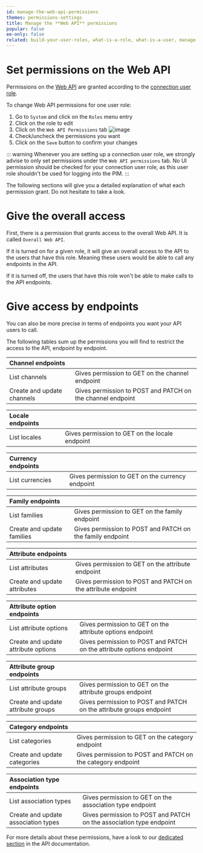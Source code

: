 ```yaml
---
id: manage-the-web-api-permissions
themes: permissions-settings
title: Manage the **Web API** permissions
popular: false
ee-only: false
related: build-your-user-roles, what-is-a-role, what-is-a-user, manage-the-interface-and-actions-accesses
---
```


# Set permissions on the Web API

Permissions on the [Web API](https://api.akeneo.com) are granted according to the [connection user role](manage-your-connections.html#configure-the-connection-user-role).

To change Web API permissions for one user role:
1. Go to `System` and click on the `Roles` menu entry
1. Click on the role to edit
1. Click on the `Web API Permissions` tab
    ![image](../img/System_Roles_WebAPIPermissions.png)
1. Check/uncheck the permissions you want
1. Click on the `Save` button to confirm your changes

::: warning
Whenever you are setting up a connection user role, we strongly advise to only set permissions under the `Web API permissions` tab. No UI permission should be checked for your connection user role, as this user role shouldn't be used for logging into the PIM.
:::

The following sections will give you a detailed explanation of what each permission grant. Do not hesitate to take a look.

# Give the overall access
First, there is a permission that grants access to the overall Web API. It is called `Overall Web API`.

If it is turned on for a given role, it will give an overall access to the API to the users that have this role. Meaning these users would be able to call any endpoints in the API.

If it is turned off, the users that have this role won't be able to make calls to the API endpoints.

# Give access by endpoints
You can also be more precise in terms of endpoints you want your API users to call.

The following tables sum up the permissions you will find to restrict the access to the API, endpoint by endpoint.

| Channel endpoints  |                                        |
|:--------------|:------------------------------------------------|
| List channels | Gives permission to GET on the channel endpoint |
| Create and update channels | Gives permission to POST and PATCH on the channel endpoint |

| Locale endpoints |                                                |
|:-------------|:-----------------------------------------------|
| List locales | Gives permission to GET on the locale endpoint |

| Currency endpoints |                                                |
|:-------------|:-----------------------------------------------|
| List currencies | Gives permission to GET on the currency endpoint |

| Family endpoints |                                       |
|:------------------------|:--------------------------------------|
| List families              | Gives permission to GET on the family endpoint |
| Create and update families | Gives permission to POST and PATCH on the family endpoint |

| Attribute endpoints |                                       |
|:------------------------|:--------------------------------------|
| List attributes      | Gives permission to GET on the attribute endpoint |
| Create and update attributes | Gives permission to POST and PATCH on the attribute endpoint |

| Attribute option endpoints |                                       |
|:------------------------|:--------------------------------------|
| List attribute options  | Gives permission to GET on the attribute options endpoint  |
| Create and update attribute options | Gives permission to POST and PATCH on the attribute options endpoint |

| Attribute group endpoints |                                       |
|:------------------------|:--------------------------------------|
| List attribute groups  | Gives permission to GET on the attribute groups endpoint  |
| Create and update attribute groups | Gives permission to POST and PATCH on the attribute groups endpoint |

| Category endpoints |                                       |
|:------------------------|:--------------------------------------|
| List categories    | Gives permission to GET on the category endpoint   |
| Create and update categories | Gives permission to POST and PATCH on the category endpoint |

| Association type endpoints |                                       |
|:------------------------|:--------------------------------------|
| List association types    | Gives permission to GET on the association type endpoint   |
| Create and update association types | Gives permission to POST and PATCH on the association type endpoint |

For more details about these permissions, have a look to our [dedicated section](https://api.akeneo.com/documentation/permissions.html#permissions) in the API documentation.
